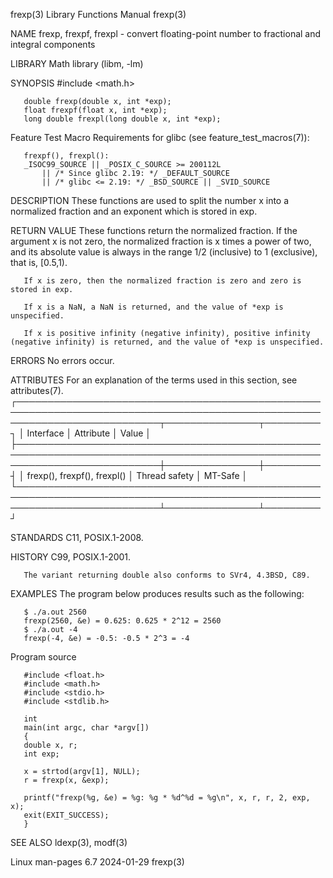 frexp(3)							   Library Functions Manual							      frexp(3)

NAME
       frexp, frexpf, frexpl - convert floating-point number to fractional and integral components

LIBRARY
       Math library (libm, -lm)

SYNOPSIS
       #include <math.h>

       double frexp(double x, int *exp);
       float frexpf(float x, int *exp);
       long double frexpl(long double x, int *exp);

   Feature Test Macro Requirements for glibc (see feature_test_macros(7)):

       frexpf(), frexpl():
	   _ISOC99_SOURCE || _POSIX_C_SOURCE >= 200112L
	       || /* Since glibc 2.19: */ _DEFAULT_SOURCE
	       || /* glibc <= 2.19: */ _BSD_SOURCE || _SVID_SOURCE

DESCRIPTION
       These functions are used to split the number x into a normalized fraction and an exponent which is stored in exp.

RETURN VALUE
       These  functions	 return	 the  normalized fraction.  If the argument x is not zero, the normalized fraction is x times a power of two, and its absolute
       value is always in the range 1/2 (inclusive) to 1 (exclusive), that is, [0.5,1).

       If x is zero, then the normalized fraction is zero and zero is stored in exp.

       If x is a NaN, a NaN is returned, and the value of *exp is unspecified.

       If x is positive infinity (negative infinity), positive infinity (negative infinity) is returned, and the value of *exp is unspecified.

ERRORS
       No errors occur.

ATTRIBUTES
       For an explanation of the terms used in this section, see attributes(7).
       ┌───────────────────────────────────────────────────────────────────────────────────────────────────────────────────────────┬───────────────┬─────────┐
       │ Interface														   │ Attribute	   │ Value   │
       ├───────────────────────────────────────────────────────────────────────────────────────────────────────────────────────────┼───────────────┼─────────┤
       │ frexp(), frexpf(), frexpl()												   │ Thread safety │ MT-Safe │
       └───────────────────────────────────────────────────────────────────────────────────────────────────────────────────────────┴───────────────┴─────────┘

STANDARDS
       C11, POSIX.1-2008.

HISTORY
       C99, POSIX.1-2001.

       The variant returning double also conforms to SVr4, 4.3BSD, C89.

EXAMPLES
       The program below produces results such as the following:

	   $ ./a.out 2560
	   frexp(2560, &e) = 0.625: 0.625 * 2^12 = 2560
	   $ ./a.out -4
	   frexp(-4, &e) = -0.5: -0.5 * 2^3 = -4

   Program source

       #include <float.h>
       #include <math.h>
       #include <stdio.h>
       #include <stdlib.h>

       int
       main(int argc, char *argv[])
       {
	   double x, r;
	   int exp;

	   x = strtod(argv[1], NULL);
	   r = frexp(x, &exp);

	   printf("frexp(%g, &e) = %g: %g * %d^%d = %g\n", x, r, r, 2, exp, x);
	   exit(EXIT_SUCCESS);
       }

SEE ALSO
       ldexp(3), modf(3)

Linux man-pages 6.7							  2024-01-29								      frexp(3)

